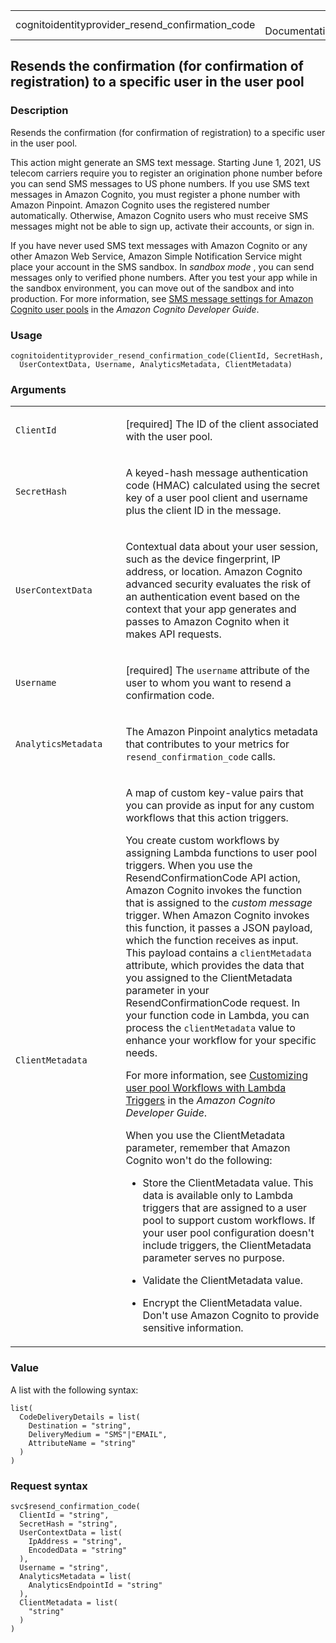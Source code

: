 <table style="width: 100%;">
<tbody>
<tr class="odd">
<td>cognitoidentityprovider_resend_confirmation_code</td>
<td style="text-align: right;">R Documentation</td>
</tr>
</tbody>
</table>

## Resends the confirmation (for confirmation of registration) to a specific user in the user pool

### Description

Resends the confirmation (for confirmation of registration) to a
specific user in the user pool.

This action might generate an SMS text message. Starting June 1, 2021,
US telecom carriers require you to register an origination phone number
before you can send SMS messages to US phone numbers. If you use SMS
text messages in Amazon Cognito, you must register a phone number with
Amazon Pinpoint. Amazon Cognito uses the registered number
automatically. Otherwise, Amazon Cognito users who must receive SMS
messages might not be able to sign up, activate their accounts, or sign
in.

If you have never used SMS text messages with Amazon Cognito or any
other Amazon Web Service, Amazon Simple Notification Service might place
your account in the SMS sandbox. In
*<span href="https://docs.aws.amazon.com/sns/latest/dg/sns-sms-sandbox.html">sandbox
mode</span>* , you can send messages only to verified phone numbers.
After you test your app while in the sandbox environment, you can move
out of the sandbox and into production. For more information, see [SMS
message settings for Amazon Cognito user
pools](https://docs.aws.amazon.com/cognito/latest/developerguide/) in
the *Amazon Cognito Developer Guide*.

### Usage

    cognitoidentityprovider_resend_confirmation_code(ClientId, SecretHash,
      UserContextData, Username, AnalyticsMetadata, ClientMetadata)

### Arguments

<table>
<colgroup>
<col style="width: 35%" />
<col style="width: 65%" />
</colgroup>
<tbody>
<tr class="odd">
<td><code
id="cognitoidentityprovider_resend_confirmation_code_:_ClientId">ClientId</code></td>
<td><p>[required] The ID of the client associated with the user
pool.</p></td>
</tr>
<tr class="even">
<td><code
id="cognitoidentityprovider_resend_confirmation_code_:_SecretHash">SecretHash</code></td>
<td><p>A keyed-hash message authentication code (HMAC) calculated using
the secret key of a user pool client and username plus the client ID in
the message.</p></td>
</tr>
<tr class="odd">
<td><code
id="cognitoidentityprovider_resend_confirmation_code_:_UserContextData">UserContextData</code></td>
<td><p>Contextual data about your user session, such as the device
fingerprint, IP address, or location. Amazon Cognito advanced security
evaluates the risk of an authentication event based on the context that
your app generates and passes to Amazon Cognito when it makes API
requests.</p></td>
</tr>
<tr class="even">
<td><code
id="cognitoidentityprovider_resend_confirmation_code_:_Username">Username</code></td>
<td><p>[required] The <code>username</code> attribute of the user to
whom you want to resend a confirmation code.</p></td>
</tr>
<tr class="odd">
<td><code
id="cognitoidentityprovider_resend_confirmation_code_:_AnalyticsMetadata">AnalyticsMetadata</code></td>
<td><p>The Amazon Pinpoint analytics metadata that contributes to your
metrics for <code>resend_confirmation_code</code> calls.</p></td>
</tr>
<tr class="even">
<td><code
id="cognitoidentityprovider_resend_confirmation_code_:_ClientMetadata">ClientMetadata</code></td>
<td><p>A map of custom key-value pairs that you can provide as input for
any custom workflows that this action triggers.</p>
<p>You create custom workflows by assigning Lambda functions to user
pool triggers. When you use the ResendConfirmationCode API action,
Amazon Cognito invokes the function that is assigned to the <em>custom
message</em> trigger. When Amazon Cognito invokes this function, it
passes a JSON payload, which the function receives as input. This
payload contains a <code>clientMetadata</code> attribute, which provides
the data that you assigned to the ClientMetadata parameter in your
ResendConfirmationCode request. In your function code in Lambda, you can
process the <code>clientMetadata</code> value to enhance your workflow
for your specific needs.</p>
<p>For more information, see <a
href="https://docs.aws.amazon.com/cognito/latest/developerguide/cognito-user-identity-pools-working-with-aws-lambda-triggers.html">Customizing
user pool Workflows with Lambda Triggers</a> in the <em>Amazon Cognito
Developer Guide</em>.</p>
<p>When you use the ClientMetadata parameter, remember that Amazon
Cognito won't do the following:</p>
<ul>
<li><p>Store the ClientMetadata value. This data is available only to
Lambda triggers that are assigned to a user pool to support custom
workflows. If your user pool configuration doesn't include triggers, the
ClientMetadata parameter serves no purpose.</p></li>
<li><p>Validate the ClientMetadata value.</p></li>
<li><p>Encrypt the ClientMetadata value. Don't use Amazon Cognito to
provide sensitive information.</p></li>
</ul></td>
</tr>
</tbody>
</table>

### Value

A list with the following syntax:

    list(
      CodeDeliveryDetails = list(
        Destination = "string",
        DeliveryMedium = "SMS"|"EMAIL",
        AttributeName = "string"
      )
    )

### Request syntax

    svc$resend_confirmation_code(
      ClientId = "string",
      SecretHash = "string",
      UserContextData = list(
        IpAddress = "string",
        EncodedData = "string"
      ),
      Username = "string",
      AnalyticsMetadata = list(
        AnalyticsEndpointId = "string"
      ),
      ClientMetadata = list(
        "string"
      )
    )

